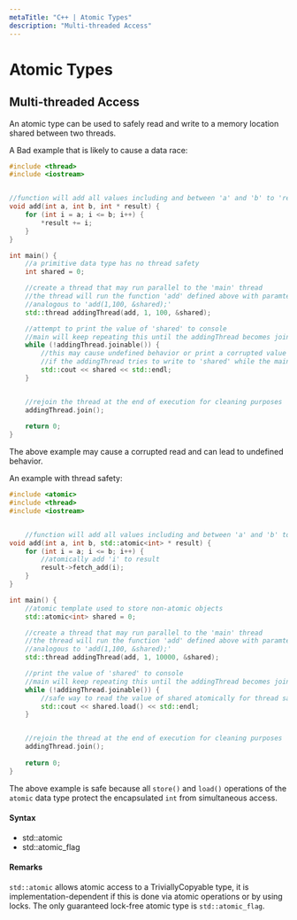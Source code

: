 ```yaml
---
metaTitle: "C++ | Atomic Types"
description: "Multi-threaded Access"
---
```


# Atomic Types



## Multi-threaded Access


An atomic type can be used to safely read and write to a memory location shared between two threads.

A Bad example that is likely to cause a data race:

```cpp
#include <thread>
#include <iostream>


//function will add all values including and between 'a' and 'b' to 'result'
void add(int a, int b, int * result) {
    for (int i = a; i <= b; i++) {
        *result += i;
    }
}

int main() {
    //a primitive data type has no thread safety
    int shared = 0;

    //create a thread that may run parallel to the 'main' thread
    //the thread will run the function 'add' defined above with paramters a = 1, b = 100, result = &shared
    //analogous to 'add(1,100, &shared);'
    std::thread addingThread(add, 1, 100, &shared);

    //attempt to print the value of 'shared' to console
    //main will keep repeating this until the addingThread becomes joinable
    while (!addingThread.joinable()) {
        //this may cause undefined behavior or print a corrupted value
        //if the addingThread tries to write to 'shared' while the main thread is reading it
        std::cout << shared << std::endl;  
    }


    //rejoin the thread at the end of execution for cleaning purposes
    addingThread.join();
    
    return 0;
}

```

The above example may cause a corrupted read and can lead to undefined behavior.

An example with thread safety:

```cpp
#include <atomic>
#include <thread>
#include <iostream>


    //function will add all values including and between 'a' and 'b' to 'result'
void add(int a, int b, std::atomic<int> * result) {
    for (int i = a; i <= b; i++) {
        //atomically add 'i' to result
        result->fetch_add(i);
    }
}

int main() {
    //atomic template used to store non-atomic objects
    std::atomic<int> shared = 0;

    //create a thread that may run parallel to the 'main' thread
    //the thread will run the function 'add' defined above with paramters a = 1, b = 100, result = &shared
    //analogous to 'add(1,100, &shared);'
    std::thread addingThread(add, 1, 10000, &shared);

    //print the value of 'shared' to console
    //main will keep repeating this until the addingThread becomes joinable
    while (!addingThread.joinable()) {
        //safe way to read the value of shared atomically for thread safe read
        std::cout << shared.load() << std::endl;  
    }


    //rejoin the thread at the end of execution for cleaning purposes
    addingThread.join();
    
    return 0;
}

```

The above example is safe because all `store()` and `load()` operations of the `atomic` data type protect the encapsulated `int` from simultaneous access.



#### Syntax


- std::atomic<T>
- std::atomic_flag



#### Remarks


`std::atomic` allows atomic access to a TriviallyCopyable type, it is implementation-dependent if this is done via atomic operations or by using locks. The only guaranteed lock-free atomic type is `std::atomic_flag`.

